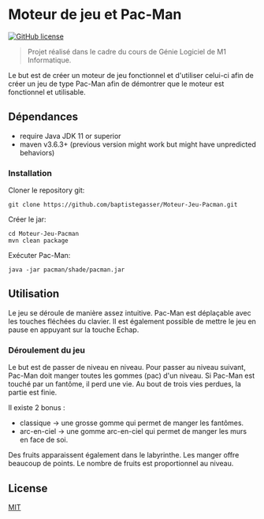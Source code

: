 # Moteur de jeu et Pac-Man
[![GitHub license](https://img.shields.io/github/license/baptistegasser/Moteur-Jeu-Pacman.svg)](LICENSE)

> Projet réalisé dans le cadre du cours de Génie Logiciel de M1 Informatique.

Le but est de créer un moteur de jeu fonctionnel et d'utiliser celui-ci afin de créer un jeu
de type Pac-Man afin de démontrer que le moteur est fonctionnel et utilisable.

## Dépendances
- require Java JDK 11 or superior
- maven v3.6.3+ (previous version might work but might have unpredicted behaviors)

### Installation
Cloner le repository git:
```shell
git clone https://github.com/baptistegasser/Moteur-Jeu-Pacman.git
```

Créer le jar:
```shell
cd Moteur-Jeu-Pacman
mvn clean package
```

Exécuter Pac-Man:
```shell
java -jar pacman/shade/pacman.jar
```

## Utilisation
Le jeu se déroule de manière assez intuitive.
Pac-Man est déplaçable avec les touches fléchées du clavier.
Il est également possible de mettre le jeu en pause en appuyant sur la touche Echap.

### Déroulement du jeu
Le but est de passer de niveau en niveau.
Pour passer au niveau suivant, Pac-Man doit manger toutes les gommes (pac) d'un niveau.
Si Pac-Man est touché par un fantôme, il perd une vie. Au bout de trois vies perdues, la partie est finie.

Il existe 2 bonus :
 * classique -> une grosse gomme qui permet de manger les fantômes.
 * arc-en-ciel -> une gomme arc-en-ciel qui permet de manger les murs en face de soi.

Des fruits apparaissent également dans le labyrinthe. Les manger offre beaucoup de points.
Le nombre de fruits est proportionnel au niveau.

## License
[MIT](LICENSE)
